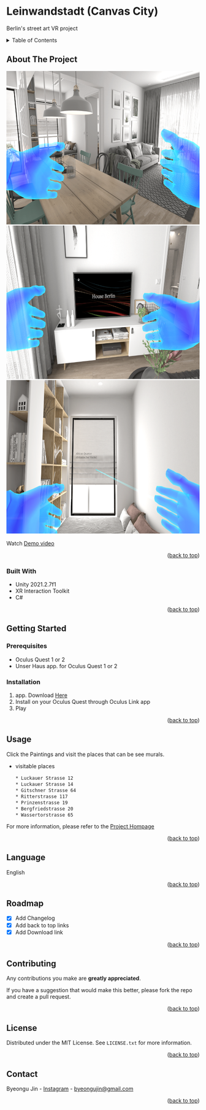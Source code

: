 # Leinwandstadt (Canvas City)
Berlin's street art VR project


<!-- TABLE OF CONTENTS -->
<details>
  <summary>Table of Contents</summary>
  <ol>
    <li>
      <a href="#about-the-project">About The Project</a>
      <ul>
        <li><a href="#built-with">Built With</a></li>
      </ul>
    </li>
    <li>
      <a href="#getting-started">Getting Started</a>
      <ul>
        <li><a href="#prerequisites">Prerequisites</a></li>
        <li><a href="#installation">Installation</a></li>
      </ul>
    </li>
    <li><a href="#usage">Usage</a></li>
    <li><a href="#language">Language</a></li>
    <li><a href="#roadmap">Roadmap</a></li>
    <li><a href="#contributing">Contributing</a></li>
    <li><a href="#license">License</a></li>
    <li><a href="#contact">Contact</a></li>
  </ol>
</details>



<!-- ABOUT THE PROJECT -->
## About The Project

<img src ="https://github.com/byeongujin/VR_UnserHaus/blob/main/images/screenshot1.png" width = "600" height = "400">
<img src ="https://github.com/byeongujin/VR_UnserHaus/blob/main/images/screenshot2.png" width = "600" height = "400">
<img src ="https://github.com/byeongujin/VR_UnserHaus/blob/main/images/screenshot3.png" width = "600" height = "400">

Watch [Demo video](https://drive.google.com/file/d/1SyA3gKRYGYjRJNVwU3CkfYQPkDdaM377/view?usp=sharing)

<p align="right">(<a href="#top">back to top</a>)</p>

### Built With

* Unity 2021.2.7f1
* XR Interaction Toolkit
* C#

<p align="right">(<a href="#top">back to top</a>)</p>



<!-- GETTING STARTED -->
## Getting Started

### Prerequisites

* Oculus Quest 1 or 2
* Unser Haus app. for Oculus Quest 1 or 2

### Installation

1. app. Download [Here](https://drive.google.com/file/d/1V2_PGKVByO-QIMd220-Oo_Ye9R2zTQ-J/view?usp=sharing)
2. Install on your Oculus Quest through Oculus Link app
3. Play

<p align="right">(<a href="#top">back to top</a>)</p>



<!-- USAGE EXAMPLES -->
## Usage
Click the Paintings and visit the places that can be see murals. 

* visitable places
  ```
  * Luckauer Strasse 12
  * Luckauer Strasse 14
  * Gitschner Strasse 64
  * Ritterstrasse 117
  * Prinzenstrasse 19
  * Bergfriedstrasse 20
  * Wassertorstrasse 65
  ```

For more information, please refer to the [Project Hompage](http://oktopusmagazine.com/vrproject)

<p align="right">(<a href="#top">back to top</a>)</p>



<!-- LANGUAGE -->
## Language
English

<p align="right">(<a href="#top">back to top</a>)</p>



<!-- ROADMAP -->
## Roadmap

- [x] Add Changelog
- [x] Add back to top links
- [x] Add Download link

<p align="right">(<a href="#top">back to top</a>)</p>



<!-- CONTRIBUTING -->
## Contributing

Any contributions you make are **greatly appreciated**.

If you have a suggestion that would make this better, please fork the repo and create a pull request. 

<p align="right">(<a href="#top">back to top</a>)</p>



<!-- LICENSE -->
## License

Distributed under the MIT License. See `LICENSE.txt` for more information.

<p align="right">(<a href="#top">back to top</a>)</p>



<!-- CONTACT -->
## Contact

Byeongu Jin - [Instagram](https://www.instagram.com/byeongujin427) - byeongujin@gmail.com

<p align="right">(<a href="#top">back to top</a>)</p>




